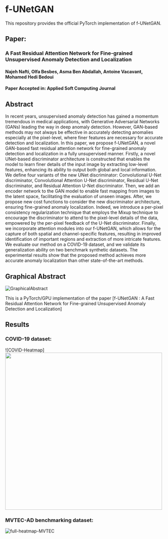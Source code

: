 # f-UNetGAN
This repository provides the official PyTorch implementation of f-UNetGAN.




## Paper:
### A Fast Residual Attention Network for Fine-grained Unsupervised Anomaly Detection and Localization	
####  Najeh Nafti, Olfa Besbes, Asma Ben Abdallah, Antoine Vacavant, Mohamed Hedi Bedoui
#### Paper Accepted in: Applied Soft Computing Journal




## Abstract
In recent years, unsupervised anomaly detection has gained a momentum tremendous in medical applications, with Generative Adversarial Networks (GANs) leading the way in deep anomaly detection. However, GAN-based methods may not always be effective in accurately detecting anomalies especially at the pixel-level, where finer features are necessary for accurate detection and localization. In this paper, we propose f-UNetGAN, a novel GAN-based fast residual attention network for fine-grained anomaly detection and localization in a fully unsupervised manner. Firstly, a novel UNet-based discriminator architecture is constructed that enables the model to learn finer details of the input image by extracting low-level features, enhancing its ability to output both global and local information. We define four variants of the new UNet discriminator: Convolutional U-Net discriminator, Convolutional Attention U-Net discriminator, Residual U-Net discriminator, and Residual Attention U-Net discriminator. Then, we add an encoder network to the GAN model to enable fast mapping from images to the latent space, facilitating the evaluation of unseen images. After, we propose new cost functions to consider the new discriminator architecture, ensuring fine-grained anomaly localization. Indeed, we introduce a per-pixel consistency regularization technique that employs the Mixup technique to encourage the discriminator to attend to the pixel-level details of the data, empowered by the per-pixel feedback of the U-Net discriminator. Finally, we incorporate attention modules into our f-UNetGAN, which allows for the capture of both spatial and channel-specific features, resulting in improved identification of important regions and extraction of more intricate features. We evaluate our method on a COVID-19 dataset, and we validate its generalization ability on two benchmark synthetic datasets. The experimental results show that the proposed method achieves more accurate anomaly localization than other state-of-the-art methods.
 

## Graphical Abstract
![GraphicalAbstract](https://github.com/user-attachments/assets/ceab6eaf-4ef9-49bd-b541-32fb545bb026)

This is a PyTorch/GPU implementation of the paper [f-UNetGAN : A Fast Residual Attention Network for Fine-grained Unsupervised Anomaly Detection and Localization]

## Results
### COVID-19 dataset:
![COVID-Heatmap]<img src="https://github.com/user-attachments/assets/991785f3-a665-42de-a19a-cde0b2934eba" width="500" />



### MVTEC-AD benchmarking dataset:
![full-heatmap-MVTEC](https://github.com/user-attachments/assets/eb6a7e6f-c19c-42bc-83dd-5b319b709c71)
